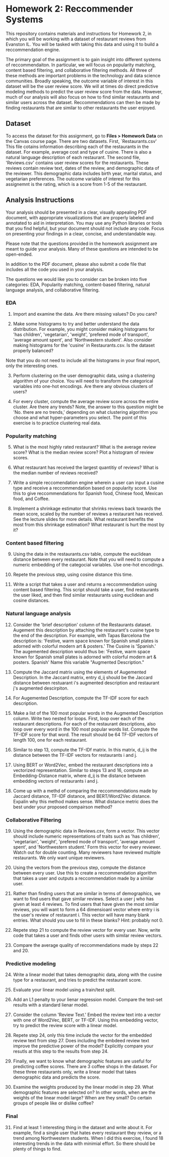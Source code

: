 # Homework 2: Reccommender Systems 

This repository contains materials and instructions for Homework 2, in which you will be working with a dataset of restaurant reviews from Evanston IL. You will be tasked with taking this data and using it to build a reccommendation engine. 

The primary goal of the assignment is to gain insight into different systems of reccommendaiton. In particular, we will focus on popularity matching, content based filtering, and collaborative filtering methods. All three of these methods are important problems in the technology and data science communities. Broadly speaking, the outcome variable of interest in this dataset will be the user review score. We will at times do direct predictive modeling methods to predict the user review score from the data. However, much of our analysis will also focus on how to find similar restaurants and similar users across the dataset. Reccommendations can then be made by finding restaurants that are similar to other restaurants the user enjoyed. 




## Dataset

To access the dataset for this assignment, go to **Files > Homework Data** on the Canvas course page. There are two datasets. First, `Restaurants.csv' This file cotains information describing each of the restaurants in the dataset. For example, average cost and type of cusine. There is also a natural language description of each restaurant. The second file, 'Reviews.csv' contains user review scores for the restaurants. These reviews contain review text, dates of the review, and demographic data of the reviewer. This demographic data includes birth year, marital status, and vegetarian preferences. The outcome variable of interest for this assignemnt is the rating, which is a score from 1-5 of the restaurant. 


## Analysis Instructions

Your analysis should be presented in a clear, visually appealing PDF document, with appropriate visualizations that are properly labeled and annotated to aid in interpretation. You may use any Python libraries or tools that you find helpful, but your document should not include any code. Focus on presenting your findings in a clear, concise, and understandable way.

Please note that the questions provided in the homework assignment are meant to guide your analysis. Many of these questions are intended to be open-ended.  

In addition to the PDF document, please also submit a code file that includes all the code you used in your analysis.

The questions we would like you to consider can be broken into five categories: EDA, Popularity matching, content-based filtering, natural language analysis, and collaborative filtering. 

### EDA

1. Import and examine the data. Are there missing values? Do you care? 

2. Make some histograms to try and better understand the data distribution. For example, you might consider making histograms for 'has children', 'vegetarian', 'weight', 'prefered mode of transport', 'average amount spent', and 'Northwestern student'. Also consider making histograms for the 'cusine' in Restaurants.csv. Is the dataset properly balanced? 

Note that you do not need to include all the histograms in your final report, only the interesting ones. 

3. Perform clustering on the user demographic data, using a clustering algorithm of your choice. You will need to transform the categorical variables into one-hot encodings. Are there any obvious clusters of users? 

4. For every cluster, compute the average review score across the entire cluster. Are there any trends? Note, the answer to this question might be 'No. there are no trends,' depending on what clustering algorithm you choose and what hyper-parameters you select. The point of this exercise is to practice clustering real data. 

### Popularity matching 

5. What is the most highly rated restaurant? What is the average review score? What is the median review score? Plot a histogram of review scores. 

6. What restaurant has received the largest quantitiy of reviews? What is the median number of reviews received?

7. Write a simple reccomendation engine wherein a user can input a cusine type and receive a reccommendation based on popularity score. Use this to give reccommendations for Spanish food, Chinese food, Mexican food, and Coffee. 

8. Implement a shrinkage estimator that shrinks reviews back towards the mean score, scaled by the number of reviews a restaurant has received. See the lecture slides for more details. What restaurant benefits the most from this shrinkage estimation? What restaurant is hurt the most by it? 


### Content based filtering 
9. Using the data in the restaurants.csv table, compute the euclidean distance between every restaurant. Note that you will need to compute a numeric embedding of the categocial variables. Use one-hot encodings. 

10. Repete the previous step, using cosine distance this time. 

11. Write a script that takes a user and returns a reccommendation using content based filtering. This script should take a user, find restaurants the user liked, and then find similar restaurants using euclidean and cosine distances. 


### Natural language analysis 

12. Consider the 'brief description' column of the Restaurants dataset. Augement this description by attaching the restaurant's cusine type to the end of the description.  For example, with Tapas Barcelona the description is: 'Festive, warm space known for Spanish small plates is adorned with colorful modern art & posters.' The Cusine is 'Spanish.' The augemented description would thus be: 'Festive, warm space known for Spanish small plates is adorned with colorful modern art & posters. Spanish' Name this variable "Augmented Description." 


13. Compute the Jaccard matrix using the elements of Augemented Description. In the Jaccard matrix, entry d_ij should be the Jaccard distance between restuarant i's augmented description and restaurant j's augmented descirpiton.


15. For Augemented Description, compute the TF-IDF score for each description. 

15. Make a list of the 100 most popular words in the Augmented Description column. Write two nested for loops. First, loop over each of the restaurant descriptions. For each of the restaurant descriptions, also loop over every word in the 100 most popular words list. Compute the TF-IDF score for that word. The result should be 64 TF-IDF vectors of length 100, one for each restaurant. 

16. Similar to step 13, compute the TF-IDf matrix. In this matrix, d_ij is the distance between the TF-IDF vectors for restaurants i and j. 

17. Using BERT or Word2Vec, embed the restaurant descriptions into a vectorized representation. Similar to steps 13 and 16, compute an Embedding-Distance matrix, where d_ij is the distance between embedding vectors of restaurants i and j. 

18. Come up with a methd of comparing the reccommendations made by Jaccard distance, TF-IDF distance, and BERT/Word2Vec distance. Expalin why this method makes sense. What distance metric does the best under your proposed compairson method?

### Collaborative Filtering 
19. Using the demographic data in Reviews.csv, form a vector. This vector should include numeric representations of traits such as 'has children', 'vegetarian', 'weight', 'prefered mode of transport', 'average amount spent', and 'Northwestern student.' Form this vector for every reviewer. Watch out for double counting. Many reviewers have reviewed multiple restaurants. We only want unique reviewers. 

20. Using the vectors from the previous step, compute the distance between every user. Use this to create a reccommendation algorithm that takes a user and outputs a reccommendation made by a similar user.

21. Rather than finding users that are similar in terms of demographics, we want to find users that gave similar reviews. Select a user j who has given at least 4 reviews. To find users that have given the most similar reviews, you will want to form a 64 dimensioanl vector where entry i is the user's review of restaurant i. This vector will have many blank entries. What should you use to fill in these blanks? Hint: probably not 0. 

22. Repete step 21 to compute the review vector for every user. Now, write code that takes a user and finds other users with similar review vectors. 

23. Compare the average quality of reccommendations made by steps 22 and 20. 

### Predictive modeling 

24. Write a linear model that takes demographic data, along with the cusine type for a restaurant, and tries to predict the restaurant score. 

25. Evaluate your linear model using a train/test split. 

26. Add an L1 penalty to your lienar regression model. Compare the test-set results with a standard lienar model. 

27. Consider the column 'Review Text.' Embed the review text into a vector with one of Word2Vec, BERT, or TF-IDF. Using this embedding vector, try to predict the review score with a linear model. 

28. Repete step 24, only this time include the vector for the embedded review text from step 27. Does including the embdeed review text improve the predictive power of the model? Explicitly compare your resutls at this step to the results from step 24. 

29. Finally, we want to know what demographic features are useful for predicting coffee scores. There are 3 coffee shops in the dataset. For these three restaurants only, write a linear model that takes demographic data and predicts the score. 

30. Examine the weights produced by the linear model in step 29. What demographic features are selected on? In other words, when are the weights of the linear model large? When are they small? Do certain groups of people like or dislike coffee? 


### Final 

31. Find at least 1 interesting thing in the dataset and write about it. For example, find a single user that hates every restaurant they review, or a trend among Northwestern students. When I did this exercise, I found 18 interesting trends in the data with minimial effort. So there should be plenty of things to find. 





